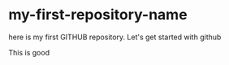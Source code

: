 # my-first-repository-name
here is my first GITHUB repository. Let's get started with github

This is good
